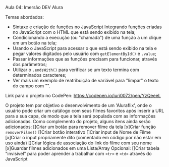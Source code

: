 Aula 04: Imersão DEV Alura

Temas abordados:

- Sintaxe e criação de funções no JavaScript Integrando funções criadas no JavaScript com o HTML que está sendo exibido na tela;
- Condicionando a execução (ou "chamada") de uma função a um clique em um botão na tela;
- Usando o JavaScript para acessar o que está sendo exibido na tela e pegar valores digitados pelo usuário com `getElementById()` e `.value`;
- Passar informações que as funções precisam para funcionar, através dos parâmetros;
- Utilizar o `.endsWith()` para verificar se um texto termina com determinados caracteres;
- Ver mais um exemplo de reatribuição de variável para "limpar" o texto do campo com "".

Link para o projeto no CodePen: https://codepen.io/iuri0072/pen/YzQeeeL

O projeto tem por objetivo o desenvolvimento de um 'Aluraflix', onde o usuário pode criar um catálogo com seus filmes favoritos após inserir a URL para a sua capa, de modo que a tela será populada com as informações adicionadas.
Como complemento do projeto, alguns itens ainda serão adicionados:
[]Criar um botão para remover filme da tela
[x]Criar função `removerFilme()`
[]Criar botão interativo
[]Criar input de Nome de Filme
[x]Criar o input propriamente dito (comentado em código por não estar em uso ainda)
[]Criar lógica de associação do link do filme com seu nome
[x]Guardar filmes adicionados em uma Lista/Array
Opcional:
[]Criar tabela "invisível" para poder aprender a trabalhar com `<tr>` e `<td>` através do JavaScript
